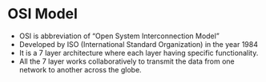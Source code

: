 # OSI Model

- OSI is abbreviation of “Open System Interconnection Model”
- Developed by ISO (International Standard Organization) in the year 1984
- It is a 7 layer architecture where each layer having specific functionality.
- All the 7 layer works collaboratively to transmit the data from one network to another across the globe.

